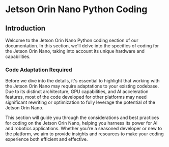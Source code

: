 # Jetson Orin Nano Python Coding

## Introduction

Welcome to the Jetson Orin Nano Python coding section of our documentation. In this section, we'll delve into the specifics of coding for the Jetson Orin Nano, taking into account its unique hardware and capabilities.

### Code Adaptation Required

Before we dive into the details, it's essential to highlight that working with the Jetson Orin Nano may require adaptations to your existing codebase. Due to its distinct architecture, GPU capabilities, and AI acceleration features, most of the code developed for other platforms may need significant rewriting or optimization to fully leverage the potential of the Jetson Orin Nano.

This section will guide you through the considerations and best practices for coding on the Jetson Orin Nano, helping you harness its power for AI and robotics applications. Whether you're a seasoned developer or new to the platform, we aim to provide insights and resources to make your coding experience both efficient and effective.
